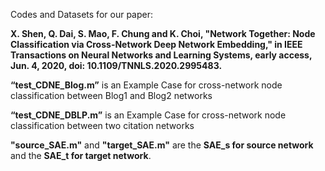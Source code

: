 
Codes and Datasets for our paper: 

**X. Shen, Q. Dai, S. Mao, F. Chung and K. Choi, "Network Together: Node Classification via Cross-Network Deep Network Embedding," in IEEE Transactions on Neural Networks and Learning Systems, early access, Jun. 4, 2020, doi: 10.1109/TNNLS.2020.2995483.**


**“test_CDNE_Blog.m”** is an Example Case for cross-network node classification between Blog1 and Blog2 networks 

**“test_CDNE_DBLP.m”** is an Example Case for cross-network node classification between two citation networks

**"source_SAE.m"** and **"target_SAE.m"** are the **SAE_s for source network** and the **SAE_t for target network**.






